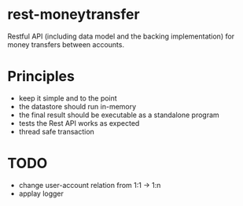 # rest-moneytransfer
Restful API (including data model and the backing implementation) for money transfers between accounts.

# Principles #

* keep it simple and to the point 
* the datastore should run in-memory
* the final result should be executable as a standalone program
* tests the Rest API works as expected
* thread safe transaction

# TODO #

* change user-account relation from 1:1 -> 1:n
* applay logger
